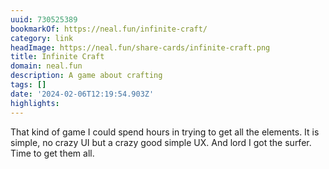 ```yaml
---
uuid: 730525389
bookmarkOf: https://neal.fun/infinite-craft/
category: link
headImage: https://neal.fun/share-cards/infinite-craft.png
title: Infinite Craft
domain: neal.fun
description: A game about crafting
tags: []
date: '2024-02-06T12:19:54.903Z'
highlights: 
---
```


That kind of game I could spend hours in trying to get all the elements. It is simple, no crazy UI but a crazy good simple UX. And lord I got the surfer. Time to get them all. 


